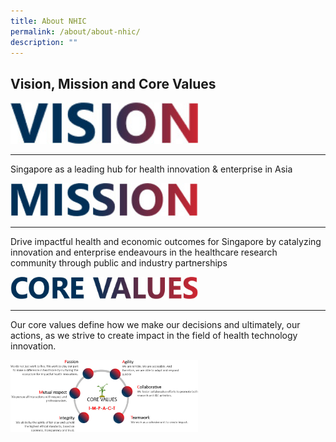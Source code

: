 ```yaml
---
title: About NHIC
permalink: /about/about-nhic/
description: ""
---
```

Vision, Mission and Core Values
-------------------------------
<img src="/images/About/nhic_vision.jpg" style="width:300px">

* * *

Singapore as a leading hub for health innovation &amp; enterprise in Asia

<img src="/images/About/nhic_mission.jpg" style="width:300px">

* * *

Drive impactful health and economic outcomes for Singapore by catalyzing innovation and enterprise endeavours in the healthcare research community through public and industry partnerships

<img src="/images/About/nhic_corevaluesh.jpg" style="width:300px">

* * *

Our core values define how we make our decisions and ultimately, our actions, as we strive to create impact in the field of health technology innovation.

<img src="/images/About/nhic_corevalues.jpg" style="width:300px">